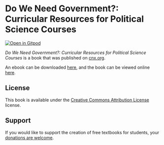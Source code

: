 # Do We Need Government?: Curricular Resources for Political Science Courses

[![Open in Gitpod](https://gitpod.io/button/open-in-gitpod.svg)](https://gitpod.io/from-referrer/)

_Do We Need Government?: Curricular Resources for Political Science Courses_ is a book that was published on [cnx.org](https://cnx.org/).

An ebook can be downloaded [here](https://github.com/cnx-user-books/cnxbook-do-we-need-government-curricular-resources-for-political-science-courses/releases/latest), and the book can be viewed online [here](https://github.com/cnx-user-books/cnxbook-do-we-need-government-curricular-resources-for-political-science-courses/releases/latest).

## License
This book is available under the [Creative Commons Attribution License](./LICENSE) license.

## Support
If you would like to support the creation of free textbooks for students, your [donations are welcome](https://riceconnect.rice.edu/donation/support-openstax-banner).
